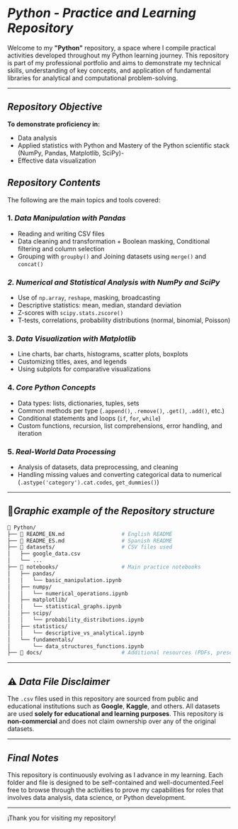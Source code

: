 # *Python - Practice and Learning Repository*

Welcome to my **"Python"** repository, a space where I compile practical activities developed throughout my Python learning journey. This repository is part of my professional portfolio and aims to demonstrate my technical skills, understanding of key concepts, and application of fundamental libraries for analytical and computational problem-solving.

---
##  *Repository Objective*

**To demonstrate proficiency in:**

- Data analysis
- Applied statistics with Python and Mastery of the Python scientific stack (NumPy, Pandas, Matplotlib, SciPy)-
- Effective data visualization

  
## *Repository Contents*

The following are the main topics and tools covered:

### 1. *Data Manipulation with Pandas*

- Reading and writing CSV files
- Data cleaning and transformation + Boolean masking, Conditional filtering and column selection
- Grouping with `groupby()` and Joining datasets using `merge()` and `concat()`

### *2. Numerical and Statistical Analysis with NumPy and SciPy*

* Use of `np.array`, `reshape`, masking, broadcasting
* Descriptive statistics: mean, median, standard deviation
* Z-scores with `scipy.stats.zscore()`
* T-tests, correlations, probability distributions (normal, binomial, Poisson)

### 3. *Data Visualization with Matplotlib*

* Line charts, bar charts, histograms, scatter plots, boxplots
* Customizing titles, axes, and legends
* Using subplots for comparative visualizations

### 4. *Core Python Concepts*

* Data types: lists, dictionaries, tuples, sets
* Common methods per type (`.append()`, `.remove()`, `.get()`, `.add()`, etc.)
* Conditional statements and loops (`if`, `for`, `while`)
* Custom functions, recursion, list comprehensions, error handling, and iteration

### 5. *Real-World Data Processing*

* Analysis of datasets, data preprocessing, and cleaning
* Handling missing values and converting categorical data to numerical (`.astype('category').cat.codes`, `get_dummies()`)

---

## 📁*Graphic example of the Repository structure*
```bash
📁 Python/
├── 📄 README_EN.md                  # English README
├── 📄 README_ES.md                  # Spanish README
├── 📁 datasets/                     # CSV files used
│   ├── google_data.csv
│   └── ...
├── 📁 notebooks/                    # Main practice notebooks
│   ├── pandas/
│   │   └── basic_manipulation.ipynb
│   ├── numpy/
│   │   └── numerical_operations.ipynb
│   ├── matplotlib/
│   │   └── statistical_graphs.ipynb
│   ├── scipy/
│   │   └── probability_distributions.ipynb
│   ├── statistics/
│   │   └── descriptive_vs_analytical.ipynb
│   └── fundamentals/
│       └── data_structures_functions.ipynb
├── 📁 docs/                         # Additional resources (PDFs, presentations, etc.)
````

---

## ⚠️ *Data File Disclaimer*

The `.csv` files used in this repository are sourced from public and educational institutions such as **Google**, **Kaggle**, and others. All datasets are used **solely for educational and learning purposes**. This repository is **non-commercial** and does not claim ownership over any of the original datasets.

---

## *Final Notes*

This repository is continuously evolving as I advance in my learning. Each folder and file is designed to be self-contained and well-documented.Feel free to browse through the activities to prove my capabilities for roles that involves data analysis, data science, or Python development.

---

¡Thank you for visiting my repository!
